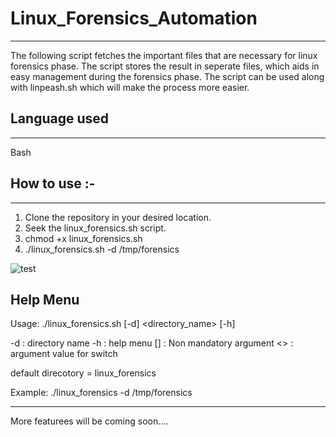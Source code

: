 # Linux_Forensics_Automation
-------------------

The following script fetches the important files that are necessary for linux forensics phase. The script stores the result in seperate files, which aids in easy management during the forensics phase. The script can be used along with linpeash.sh which will make the process more easier.

## Language used
-------------------
Bash

## How to use :-
-------------------
1. Clone the repository in your desired location.
2. Seek the linux_forensics.sh script.
3. chmod +x linux_forensics.sh
4. ./linux_forensics.sh -d /tmp/forensics

![test](https://user-images.githubusercontent.com/53575624/162588541-a9414e90-7010-4774-92bd-02c80c942f69.PNG)


## Help Menu
Usage: ./linux_forensics.sh [-d] <directory_name> [-h]

-d : directory name
-h : help menu
[] : Non mandatory argument
<> : argument value for switch

default direcotory = linux_forensics

Example: ./linux_forensics -d /tmp/forensics

------------------
More featurees will be coming soon....
